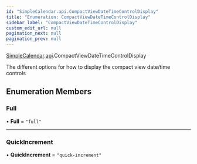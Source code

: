 ```yaml
---
id: "SimpleCalendar.api.CompactViewDateTimeControlDisplay"
title: "Enumeration: CompactViewDateTimeControlDisplay"
sidebar_label: "CompactViewDateTimeControlDisplay"
custom_edit_url: null
pagination_next: null
pagination_prev: null
---
```


[SimpleCalendar](../namespaces/SimpleCalendar.md).[api](../namespaces/SimpleCalendar.api.md).CompactViewDateTimeControlDisplay

The different options for how to display the compact view date/time controls

## Enumeration Members

### Full

• **Full** = ``"full"``

___

### QuickIncrement

• **QuickIncrement** = ``"quick-increment"``

